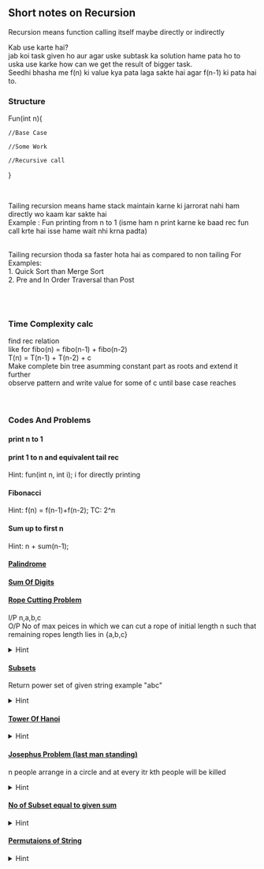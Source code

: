 ## Short notes on Recursion


Recursion means function calling itself maybe directly or indirectly <br>

Kab use karte hai? <br>
jab koi task given ho aur agar uske subtask ka solution hame pata ho to uska use karke how can we get the result of bigger task.
<br>
Seedhi bhasha me f(n) ki value kya pata laga sakte hai agar f(n-1) ki pata hai to.<br>

### Structure
Fun(int n){

    //Base Case

    //Some Work

    //Recursive call

}

<br>

Tailing recursion means hame stack maintain karne ki jarrorat nahi ham directly wo kaam kar sakte hai 
<br>
Example : Fun printing from n to 1 (isme ham n print karne ke baad rec fun call krte hai isse hame wait nhi krna padta)<br>

<br>
Tailing recursion thoda sa faster hota hai as compared to non tailing For Examples: <br>
1. Quick Sort than Merge Sort <br>
2. Pre and In Order Traversal than Post<br>

<br><br>

### Time Complexity calc<br>
find rec relation <br>
like for fibo(n) = fibo(n-1) + fibo(n-2) <br>
T(n) = T(n-1) + T(n-2) + c <br>
Make complete bin tree asumming constant part as roots and extend it further <br>
observe pattern and write value for some of c until base case reaches<br><br><br>



### Codes And Problems<br>

#### print n to 1
#### print 1 to n and equivalent tail rec 
Hint: fun(int n, int i); i for directly printing<br>
#### Fibonacci
Hint: f(n) = f(n-1)+f(n-2); TC: 2^n<br>
#### Sum up to first n
Hint: n + sum(n-1);

#### [Palindrome](Recursion/PalindromeRCrsn.cpp)

#### [Sum Of Digits](Recursion/SumOfDigitsRcrsn.cpp)

#### [Rope Cutting Problem](Recursion/RopeCuttingRcrsn.cpp)


I/P n,a,b,c <br>
O/P No of max peices in which we can cut a rope of initial length n such that remaining ropes length lies in {a,b,c} <br>

<details>
<summary>Hint</summary>
<br>
Hint: Base Case n==0 return 0; And n<0 return -1;
        ways(n,a,b,c) will call <br>
        res = max of the three ways (n-a,a,b,c), (n-b,a,b,c) and (n-c,a,b,c) <br>
        if all will return -1 then cuts are invalid simply return -1;<br>
        return 1 + res;<br>
</details>

#### [Subsets](Recursion/SubsetRcrsn.cpp)
Return power set of given string example "abc" <br>

<details>
<summary>Hint</summary>
<br>
Hint:Two rec calls for subset(str,newstr,i)<br>
        First: subset(str,newstr,i+1);<br>
        Second: subset(str,newstr+str[i],i+1)<br>
</details>

#### [Tower Of Hanoi](Recursion/TowerOfHanoi.cpp)
<details>
<summary>Hint</summary>
<br>

Hint: Fun is(n,src,hlp,dst)<br>
        BaseCase: if(n == 1) print src to dst<br><br>

Two rec call <br>
        First: first move from src to hlp using dst<br>
        Between this print src to dst;<br>
        Second: move from hlp to dst using src<br>

        T(n) = 2T(n-1) + c
</details>

#### [Josephus Problem (last man standing)](Recursion/JosephusCircle.cpp)
n people arrange in a circle and at every itr kth people will be killed <br>
<details>
<summary>Hint</summary>
<br>
Hint: Sol for 0 based indexing think if chote part ka soln pata hai to bade part ka kaise nikale <br>
        //BaseCase If n == 1 matlab ek hi hai 0 wala <br>
        {F(n,k) = [F(n-1)+k]%n} <br>
</details>

#### [No of Subset equal to given sum](Recursion/EqualSumSubsets.cpp)
<details>
<summary>Hint</summary>
<br>

Hint: Alag Alag subset banaane se accha ek su, variable leke chalo<br>
f(v,k,i,sum) will call with ctr = sum + sum+v[i]<br>
//BaseCase when i == v.size() return sum == k?1:0;<br>
</details>

#### [Permutaions of String ](Recursion/PermutationsOfString.cpp)
<details>
<summary>Hint</summary>
<br>
Halke me mat lena bawa <br>
Age wale ko fix krte jo bache honge unhe permute fun sambhal lega <br>
rec function k andar loop bhi hoga <br>
f(str,i){
    if(i == str.size()-1) print str return;

    for(j = i to str.size()){
        swap(str[i],str[j])
        permute(str,i+1)
        swap(str[i],str[j])
    }
}
isko samajh dalaa to life jhingalalaa
</details>
